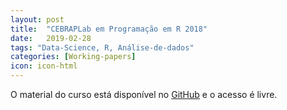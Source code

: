 ```yaml
---
layout: post
title:  "CEBRAPLab em Programação em R 2018"
date:   2019-02-28
tags: "Data-Science, R, Análise-de-dados"
categories: [Working-papers]
icon: icon-html
---
```


O material do curso está disponível no [GitHub](https://github.com/leobarone/cebrap_lab_programacao_r/blob/master/README_20180416.md) e o acesso é livre.
